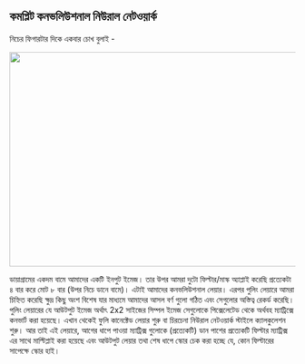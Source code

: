 ## কমপ্লিট কনভলিউশনাল নিউরাল নেটওয়ার্ক  
নিচের ফিগারটার দিকে একবার চোখ বুলাই<span class="s1"> -</span></p>
<p class="p1"><img class="aligncenter size-large wp-image-1755" src="https://nuhil.files.wordpress.com/2017/05/screen-shot-2017-05-20-at-9-14-45-pm.png?w=687" alt="" width="687" height="378" /></p>
<p class="p1">ডায়াগ্রামের একদম বামে আমাদের একটি ইনপুট ইমেজ। তার উপর আমরা দুটো ফিল্টার<span class="s1">/</span>মাস্ক অ্যাপ্লাই করেছি প্রত্যেকটা ৪ বার করে মোট ৮ বার<span class="s1"> (</span>উপর নিচে ডানে বামে<span class="s1">)</span>। এটাই আমাদের কনভলিউশনাল লেয়ার। এরপর পুলিং লেয়ারে আমরা চিহ্নিত করেছি ক্ষুদ্র কিছু অংশ বিশেষ যার মাধ্যমে আমাদের আসল বর্ণ গুলো গঠিত এবং সেগুলোর অস্তিত্ব রেকর্ড করেছি। পুলিং লেয়ারের যে আউটপুট ইমেজ অর্থাৎ<span class="s1"> 2x2 </span>সাইজের সিম্পল ইমেজ সেগুলোকে পিক্সেলেটেড থেকে অর্থবহ ম্যাট্রিক্সে কনভার্ট করা হয়েছে। এখান থেকেই ফুলি কানেক্টেড লেয়ার শুরু বা চিরচেনা নিউরাল নেটওয়ার্ক স্টাইলে ক্যালকুলেশন শুরু। আর তাই এই লেয়ারে<span class="s1">, </span>আগের ধাপে পাওয়া ম্যাট্রিক্স গুলোকে<span class="s1"> (</span>প্রত্যেকটি<span class="s1">) </span>ডান পাশের প্রত্যেকটি ফিল্টার ম্যাট্রিক্স এর সাথে মাল্টিপ্লাই করা হয়েছে এবং আউটপুট লেয়ার তথা শেষ ধাপে স্কোর চেক করা হচ্ছে যে<span class="s1">, </span>কোন ফিল্টারের সাপেক্ষে স্কোর হাই।</p>